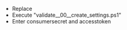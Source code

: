 * Replace <consumerkey>
* Execute "validate__00__create_settings.ps1"
* Enter consumersecret and accesstoken